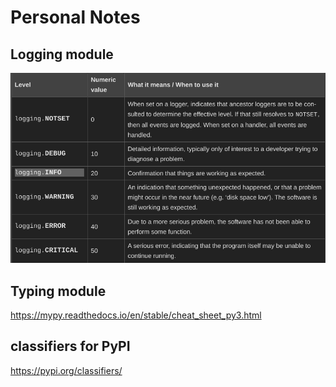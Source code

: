 # Personal Notes

## Logging module

![img.png](notes-ss/logging.png)

## Typing module

https://mypy.readthedocs.io/en/stable/cheat_sheet_py3.html

## classifiers for PyPI

https://pypi.org/classifiers/